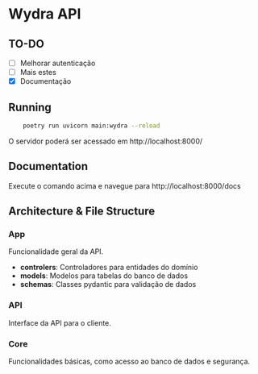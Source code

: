 # Wydra API
## TO-DO

- [ ] Melhorar autenticação
- [ ] Mais estes
- [x] Documentação

## Running

```sh
    poetry run uvicorn main:wydra --reload
```
O servidor poderá ser acessado em http://localhost:8000/

## Documentation

Execute o comando acima e navegue para http://localhost:8000/docs

## Architecture & File Structure

### App

Funcionalidade geral da API.
- **controlers**: Controladores para entidades do domínio
- **models**: Modelos para tabelas do banco de dados
- **schemas**: Classes pydantic para validação de dados

### API

Interface da API para o cliente.

### Core

Funcionalidades básicas, como acesso ao banco de dados e segurança.
